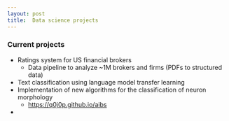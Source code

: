 ```yaml
---
layout: post
title:  Data science projects
---
```

### Current projects
- Ratings system for US financial brokers
  - Data pipeline to analyze ~1M brokers and firms (PDFs to structured data)
- Text classification using language model transfer learning
- Implementation of new algorithms for the classification of neuron morphology
  - <https://q0j0p.github.io/aibs>
- 
